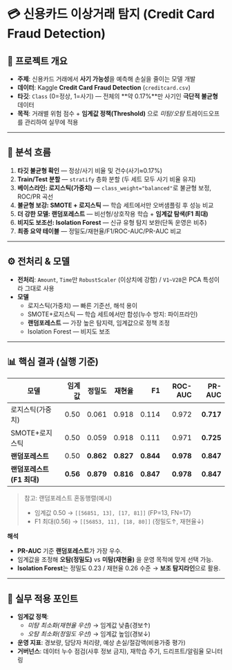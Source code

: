 # 💳 신용카드 이상거래 탐지 (Credit Card Fraud Detection)

## 📌 프로젝트 개요
- **주제**: 신용카드 거래에서 **사기 가능성**을 예측해 손실을 줄이는 모델 개발  
- **데이터**: Kaggle **Credit Card Fraud Detection** (`creditcard.csv`)  
- **타깃**: `Class` (0=정상, 1=사기) — 전체의 **약 0.17%**만 사기인 **극단적 불균형** 데이터  
- **목적**: 거래별 위험 점수 + **임계값 정책(Threshold)** 으로 *미탐/오탐* 트레이드오프를 관리하여 실무에 적용

---

## 🧭 분석 흐름
1. **타깃 불균형 확인** — 정상/사기 비율 및 건수(사기≈0.17%)  
2. **Train/Test 분할** — `stratify` 층화 분할 (두 세트 모두 사기 비율 유지)  
3. **베이스라인: 로지스틱(가중치)** — `class_weight="balanced"`로 불균형 보정, ROC/PR 곡선  
4. **불균형 보강: SMOTE + 로지스틱** — 학습 세트에서만 오버샘플링 후 성능 비교  
5. **더 강한 모델: 랜덤포레스트** — 비선형/상호작용 학습 + **임계값 탐색(F1 최대)**  
6. **비지도 보조선: Isolation Forest** — 신규 유형 탐지 보완(단독 운영은 비추)  
7. **최종 요약 테이블** — 정밀도/재현율/F1/ROC-AUC/PR-AUC 비교

---

## ⚙️ 전처리 & 모델
- **전처리**: `Amount`, `Time`만 `RobustScaler` (이상치에 강함) / `V1~V28`은 PCA 특성이라 그대로 사용  
- **모델**  
  - 로지스틱(가중치) — 빠른 기준선, 해석 용이  
  - SMOTE+로지스틱 — 학습 세트에서만 합성(누수 방지: 파이프라인)  
  - **랜덤포레스트** — 가장 높은 탐지력, 임계값으로 정책 조정  
  - Isolation Forest — 비지도 보조

---

## 📊 핵심 결과 (실행 기준)
| 모델 | 임계값 | 정밀도 | 재현율 | F1 | ROC-AUC | **PR-AUC** |
|---|---:|---:|---:|---:|---:|---:|
| 로지스틱(가중치) | 0.50 | 0.061 | 0.918 | 0.114 | 0.972 | **0.717** |
| SMOTE+로지스틱 | 0.50 | 0.059 | 0.918 | 0.111 | 0.971 | **0.725** |
| **랜덤포레스트** | 0.50 | **0.862** | **0.827** | **0.844** | **0.978** | **0.847** |
| **랜덤포레스트(F1 최대)** | **0.56** | **0.879** | **0.816** | **0.847** | **0.978** | **0.847** |

> 참고: 랜덤포레스트 혼동행렬(예시)  
> - 임계값 0.50 → `[[56851, 13], [17, 81]]` (FP=13, FN=17)  
> - F1 최대(0.56) → `[[56853, 11], [18, 80]]` (정밀도↑, 재현율↓)

**해석**  
- **PR-AUC** 기준 **랜덤포레스트**가 가장 우수.  
- 임계값을 조정해 **오탐(정밀도)** vs **미탐(재현율)** 을 운영 목적에 맞게 선택 가능.  
- **Isolation Forest**는 정밀도 0.23 / 재현율 0.26 수준 → **보조 탐지라인**으로 활용.

---

## 🧩 실무 적용 포인트
- **임계값 정책**:  
  - *미탐 최소화(재현율 우선)* → 임계값 낮춤(경보↑)  
  - *오탐 최소화(정밀도 우선)* → 임계값 높임(경보↓)  
- **운영 지표**: 경보량, 담당자 처리량, 예상 손실/절감액(비용가중 평가)  
- **거버넌스**: 데이터 누수 점검(사후 정보 금지), 재학습 주기, 드리프트/알림율 모니터링
